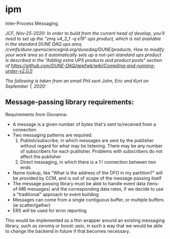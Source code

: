 # ipm
Inter-Process Messaging.

_JCF, Nov-25-2020: In order to build from the current head of develop,
you'll need to set up the "zmq v4_3_1 -q e19" ups product, which is
not available in the standard DUNE DAQ ups area,
/cvmfs/dune.opensciencegrid.org/dunedaq/DUNE/products. How to modify
your work area so it automatically sets up a not-yet-standard ups
product is described in the "Adding extra UPS products and product
pools" section of
https://github.com/DUNE-DAQ/appfwk/wiki/Compiling-and-running-under-v2.0.0_

_The following is taken from an email Phil sent John, Eric and Kurt on September 1, 2020:_

Message-passing library requirements:
-------------------------------------

Requirements from Giovanna:

* A message is a given number of bytes that's sent to/received from a connection
* Two messaging patterns are required:
    1. Publish/subscribe, in which messages are sent by the publisher without regard for what may be listening. There may be any number of subscribers for each publisher. Problems with subscribers do not affect the publisher
    2. Direct messaging, in which there is a 1:! connection between two ends
* Name lookup, like "What is the address of the DFO in my partition?" will be provided by CCM, and is out of scope of the message passing itself
* The message passing library must be able to handle event data (tens-of-MB messages) and the corresponding data rates, if we decide to use a "traditional" approach to event building
* Messages can come from a single contiguous buffer, or multiple buffers (ie scatter/gather)
* ERS will be used for error reporting

This would be implemented as a thin wrapper around an existing messaging library, such as zeromq or boost::asio, in such a way that we would be able to change the backend in future if that becomes necessary.
